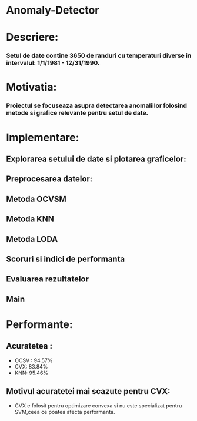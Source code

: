 # Anomaly-Detector
# Descriere:
### Setul de date contine 3650 de randuri cu temperaturi diverse in intervalul: 1/1/1981 - 12/31/1990.
# Motivatia:
### Proiectul se focuseaza asupra detectarea anomaliilor folosind metode si grafice relevante pentru setul de date.
# Implementare:
  ## Explorarea setului de date si plotarea graficelor:

  ## Preprocesarea datelor:

  ## Metoda OCVSM

  ## Metoda KNN

  ## Metoda LODA
  
  ## Scoruri si indici de performanta
  
  ## Evaluarea rezultatelor
  
  ## Main
  
# Performante:
  ## Acuratetea :
  - OCSV : 94.57%
  - CVX: 83.84%
  - KNN: 95.46%
    
  ## Motivul acuratetei mai scazute pentru CVX: 
  - CVX e folosit pentru optimizare convexa si nu este specializat pentru SVM,ceea ce poatea afecta performanta.

  

